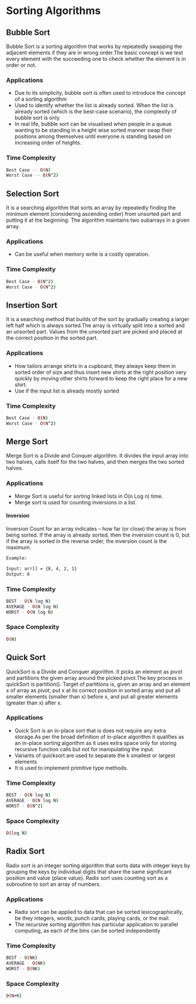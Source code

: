 # Sorting Algorithms

## Bubble Sort

Bubble Sort is a sorting algorithm that works by repeatedly swapping the adjacent elements if they are in wrong order.The basic concept is we test every element with the succeeding one to check whether the element is in order or not.

### Applications

- Due to its simplicity, bubble sort is often used to introduce the concept of a sorting algorithm
- Used to identify whether the list is already sorted. When the list is already sorted (which is the best-case scenario), the complexity of bubble sort is only
- In real life, bubble sort can be visualised when people in a queue wanting to be standing in a height wise sorted manner swap their positions among themselves until everyone is standing based on increasing order of heights.

### Time Complexity

```sh
Best Case -- O(N)
Worst Case -- O(N^2)
```

## Selection Sort

It is a searching algorithm that sorts an array by repeatedly finding the minimum element (considering ascending order) from unsorted part and putting it at the beginning. The algorithm maintains two subarrays in a given array.

### Applications

- Can be useful when memory write is a costly operation.

### Time Complexity

```sh
Best Case - O(N^2)
Worst Case - O(N^2)
```

## Insertion Sort

It is a searching method that builds of the sort by gradually creating a larger left half which is always sorted.The array is virtually split into a sorted and an unsorted part. Values from the unsorted part are picked and placed at the correct position in the sorted part.

### Applications

- How tailors arrange shirts in a cupboard, they always keep them in sorted order of size and thus insert new shirts at the right position very quickly by moving other shirts forward to keep the right place for a new shirt.
- Use if the input list is already mostly sorted

### Time Complexity

```sh
Best Case - O(N)
Worst Case - O(N^2)
```

## Merge Sort

Merge Sort is a Divide and Conquer algorithm. It divides the input array into two halves, calls itself for the two halves, and then merges the two sorted halves.

### Applications

- Merge Sort is useful for sorting linked lists in O(n Log n) time.
- Merge sort is used for counting inversions in a list.

#### Inversion

Inversion Count for an array indicates – how far (or close) the array is from being sorted. If the array is already sorted, then the inversion count is 0, but if the array is sorted in the reverse order, the inversion count is the maximum.

```sh
Example: 

Input: arr[] = {8, 4, 2, 1}
Output: 6
```

### Time Complexity

```sh
BEST - O(N log N)
AVERAGE - O(N log N)
WORST - O(N log N)

```

### Space Complexity

```sh
O(N)
```

## Quick Sort

QuickSort is a Divide and Conquer algorithm. It picks an element as pivot and partitions the given array around the picked pivot.The key process in quickSort is partition(). Target of partitions is, given an array and an element x of array as pivot, put x at its correct position in sorted array and put all smaller elements (smaller than x) before x, and put all greater elements (greater than x) after x.

### Applications

- Quick Sort is an in-place sort that is does not require any extra storage.As per the broad definition of in-place algorithm it qualifies as an in-place sorting algorithm as it uses extra space only for storing recursive function calls but not for manipulating the input. 
- Variants of quicksort are used to separate the k smallest or largest elements
- It is used to implement primitive type methods.

### Time Complexity

```sh
BEST - O(N log N)
AVERAGE - O(N log N)
WORST - O(N^2)
```

### Space Complexity

```sh
O(log N)
```
## Radix Sort

Radix sort is an integer sorting algorithm that sorts data with integer keys by grouping the keys by individual digits that share the same significant position and value (place value). Radix sort uses counting sort as a subroutine to sort an array of numbers.


### Applications

- Radix sort can be applied to data that can be sorted lexicographically, be they integers, words, punch cards, playing cards, or the mail.
-  The recursive sorting algorithm has particular application to parallel computing, as each of the bins can be sorted independently
### Time Complexity

```sh
BEST - O(NK)
AVERAGE - O(NK)
WORST - O(NK)
```

### Space Complexity

```sh
O(N+K)
```
